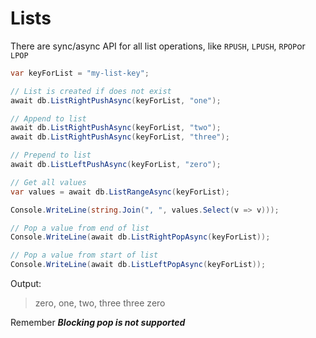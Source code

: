 # Lists



There are sync/async API for all list operations,  like `RPUSH`, `LPUSH`, `RPOP`or `LPOP`

```csharp
var keyForList = "my-list-key";

// List is created if does not exist
await db.ListRightPushAsync(keyForList, "one");

// Append to list
await db.ListRightPushAsync(keyForList, "two");
await db.ListRightPushAsync(keyForList, "three");

// Prepend to list
await db.ListLeftPushAsync(keyForList, "zero");

// Get all values
var values = await db.ListRangeAsync(keyForList);

Console.WriteLine(string.Join(", ", values.Select(v => v)));

// Pop a value from end of list
Console.WriteLine(await db.ListRightPopAsync(keyForList));

// Pop a value from start of list
Console.WriteLine(await db.ListLeftPopAsync(keyForList));
```

Output: 

> zero, one, two, three
> three
> zero



Remember ***Blocking pop is not supported***